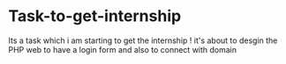 # Task-to-get-internship
Its a task which i am starting to get the internship ! it's about to desgin the PHP web to have a login form and also to connect with domain 
